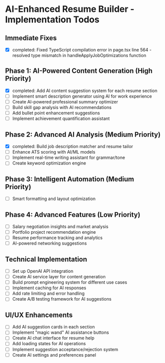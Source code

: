 # AI-Enhanced Resume Builder - Implementation Todos

## Immediate Fixes
- [x] completed: Fixed TypeScript compilation error in page.tsx line 564 - resolved type mismatch in handleApplyJobOptimizations function

## Phase 1: AI-Powered Content Generation (High Priority)
- [x] completed: Add AI content suggestion system for each resume section
- [ ] Implement smart description generator using AI for work experience
- [ ] Create AI-powered professional summary optimizer
- [ ] Build skill gap analysis with AI recommendations
- [ ] Add bullet point enhancement suggestions
- [ ] Implement achievement quantification assistant

## Phase 2: Advanced AI Analysis (Medium Priority)
- [x] completed: Build job description matcher and resume tailor
- [ ] Enhance ATS scoring with AI/ML models
- [ ] Implement real-time writing assistant for grammar/tone
- [ ] Create keyword optimization engine

## Phase 3: Intelligent Automation (Medium Priority)
- [ ] Smart formatting and layout optimization

## Phase 4: Advanced Features (Low Priority)
- [ ] Salary negotiation insights and market analysis
- [ ] Portfolio project recommendation engine
- [ ] Resume performance tracking and analytics
- [ ] AI-powered networking suggestions

## Technical Implementation
- [ ] Set up OpenAI API integration
- [ ] Create AI service layer for content generation
- [ ] Build prompt engineering system for different use cases
- [ ] Implement caching for AI responses
- [ ] Add rate limiting and error handling
- [ ] Create A/B testing framework for AI suggestions

## UI/UX Enhancements
- [ ] Add AI suggestion cards in each section
- [ ] Implement "magic wand" AI assistance buttons
- [ ] Create AI chat interface for resume help
- [ ] Add loading states for AI operations
- [ ] Implement suggestion acceptance/rejection system
- [ ] Create AI settings and preferences panel
